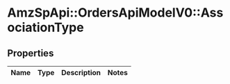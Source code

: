 # AmzSpApi::OrdersApiModelV0::AssociationType

## Properties
Name | Type | Description | Notes
------------ | ------------- | ------------- | -------------

